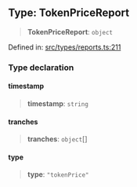 
## Type: TokenPriceReport

> **TokenPriceReport**: `object`

Defined in: [src/types/reports.ts:211](https://github.com/centrifuge/sdk/blob/212732e73f25bd4510d6678f3b949dc7a9984e80/src/types/reports.ts#L211)

### Type declaration

#### timestamp

> **timestamp**: `string`

#### tranches

> **tranches**: `object`[]

#### type

> **type**: `"tokenPrice"`
